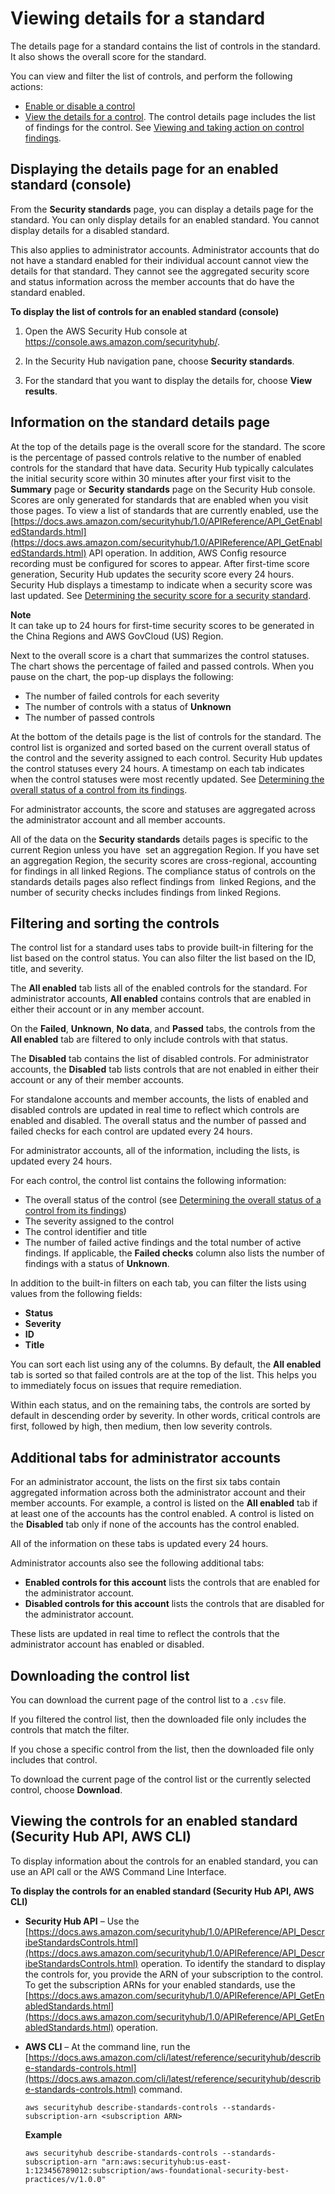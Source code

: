 # Viewing details for a standard<a name="securityhub-standards-view-controls"></a>

The details page for a standard contains the list of controls in the standard\. It also shows the overall score for the standard\.

You can view and filter the list of controls, and perform the following actions:
+ [Enable or disable a control](securityhub-standards-enable-disable-controls.md)
+ [View the details for a control](securityhub-standards-control-details.md)\. The control details page includes the list of findings for the control\. See [Viewing and taking action on control findings](securityhub-control-manage-findings.md)\.

## Displaying the details page for an enabled standard \(console\)<a name="standard-details-display-console"></a>

From the **Security standards** page, you can display a details page for the standard\. You can only display details for an enabled standard\. You cannot display details for a disabled standard\.

This also applies to administrator accounts\. Administrator accounts that do not have a standard enabled for their individual account cannot view the details for that standard\. They cannot see the aggregated security score and status information across the member accounts that do have the standard enabled\.

**To display the list of controls for an enabled standard \(console\)**

1. Open the AWS Security Hub console at [https://console\.aws\.amazon\.com/securityhub/](https://console.aws.amazon.com/securityhub/)\.

1. In the Security Hub navigation pane, choose **Security standards**\.

1. For the standard that you want to display the details for, choose **View results**\.

## Information on the standard details page<a name="standard-details-overview"></a>

At the top of the details page is the overall score for the standard\. The score is the percentage of passed controls relative to the number of enabled controls for the standard that have data\. Security Hub typically calculates the initial security score within 30 minutes after your first visit to the **Summary** page or **Security standards** page on the Security Hub console\. Scores are only generated for standards that are enabled when you visit those pages\. To view a list of standards that are currently enabled, use the [https://docs.aws.amazon.com/securityhub/1.0/APIReference/API_GetEnabledStandards.html](https://docs.aws.amazon.com/securityhub/1.0/APIReference/API_GetEnabledStandards.html) API operation\. In addition, AWS Config resource recording must be configured for scores to appear\. After first\-time score generation, Security Hub updates the security score every 24 hours\. Security Hub displays a timestamp to indicate when a security score was last updated\. See [Determining the security score for a security standard](standards-security-score.md)\.

**Note**  
It can take up to 24 hours for first\-time security scores to be generated in the China Regions and AWS GovCloud \(US\) Region\.

Next to the overall score is a chart that summarizes the control statuses\. The chart shows the percentage of failed and passed controls\. When you pause on the chart, the pop\-up displays the following:
+ The number of failed controls for each severity
+ The number of controls with a status of **Unknown** 
+ The number of passed controls

At the bottom of the details page is the list of controls for the standard\. The control list is organized and sorted based on the current overall status of the control and the severity assigned to each control\. Security Hub updates the control statuses every 24 hours\. A timestamp on each tab indicates when the control statuses were most recently updated\. See [Determining the overall status of a control from its findings](controls-overall-status.md)\.

For administrator accounts, the score and statuses are aggregated across the administrator account and all member accounts\.

All of the data on the **Security standards** details pages is specific to the current Region unless you have  set an aggregation Region\. If you have set an aggregation Region, the security scores are cross\-regional, accounting  for findings in all linked Regions\. The compliance status of controls on the standards details pages also reflect findings from  linked Regions, and the number of security checks includes findings from linked Regions\.

## Filtering and sorting the controls<a name="standard-details-filter-controls"></a>

The control list for a standard uses tabs to provide built\-in filtering for the list based on the control status\. You can also filter the list based on the ID, title, and severity\.

The **All enabled** tab lists all of the enabled controls for the standard\. For administrator accounts, **All enabled** contains controls that are enabled in either their account or in any member account\.

On the **Failed**, **Unknown**, **No data**, and **Passed** tabs, the controls from the **All enabled** tab are filtered to only include controls with that status\.

The **Disabled** tab contains the list of disabled controls\. For administrator accounts, the **Disabled** tab lists controls that are not enabled in either their account or any of their member accounts\.

For standalone accounts and member accounts, the lists of enabled and disabled controls are updated in real time to reflect which controls are enabled and disabled\. The overall status and the number of passed and failed checks for each control are updated every 24 hours\.

For administrator accounts, all of the information, including the lists, is updated every 24 hours\.

For each control, the control list contains the following information:
+ The overall status of the control \(see [Determining the overall status of a control from its findings](controls-overall-status.md)\)
+ The severity assigned to the control
+ The control identifier and title
+ The number of failed active findings and the total number of active findings\. If applicable, the **Failed checks** column also lists the number of findings with a status of **Unknown**\.

In addition to the built\-in filters on each tab, you can filter the lists using values from the following fields:
+ **Status**
+ **Severity**
+ **ID**
+ **Title**

You can sort each list using any of the columns\. By default, the **All enabled** tab is sorted so that failed controls are at the top of the list\. This helps you to immediately focus on issues that require remediation\.

Within each status, and on the remaining tabs, the controls are sorted by default in descending order by severity\. In other words, critical controls are first, followed by high, then medium, then low severity controls\.

## Additional tabs for administrator accounts<a name="standard-details-admin-additional-tabs"></a>

For an administrator account, the lists on the first six tabs contain aggregated information across both the administrator account and their member accounts\. For example, a control is listed on the **All enabled** tab if at least one of the accounts has the control enabled\. A control is listed on the **Disabled** tab only if none of the accounts has the control enabled\.

All of the information on these tabs is updated every 24 hours\.

Administrator accounts also see the following additional tabs:
+ **Enabled controls for this account** lists the controls that are enabled for the administrator account\.
+ **Disabled controls for this account** lists the controls that are disabled for the administrator account\.

These lists are updated in real time to reflect the controls that the administrator account has enabled or disabled\.

## Downloading the control list<a name="standard-details-download-controls"></a>

You can download the current page of the control list to a `.csv` file\.

If you filtered the control list, then the downloaded file only includes the controls that match the filter\.

If you chose a specific control from the list, then the downloaded file only includes that control\.

To download the current page of the control list or the currently selected control, choose **Download**\.

## Viewing the controls for an enabled standard \(Security Hub API, AWS CLI\)<a name="standards-view-controls-api"></a>

To display information about the controls for an enabled standard, you can use an API call or the AWS Command Line Interface\.

**To display the controls for an enabled standard \(Security Hub API, AWS CLI\)**
+ **Security Hub API** – Use the [https://docs.aws.amazon.com/securityhub/1.0/APIReference/API_DescribeStandardsControls.html](https://docs.aws.amazon.com/securityhub/1.0/APIReference/API_DescribeStandardsControls.html) operation\. To identify the standard to display the controls for, you provide the ARN of your subscription to the control\. To get the subscription ARNs for your enabled standards, use the [https://docs.aws.amazon.com/securityhub/1.0/APIReference/API_GetEnabledStandards.html](https://docs.aws.amazon.com/securityhub/1.0/APIReference/API_GetEnabledStandards.html) operation\.
+ **AWS CLI** – At the command line, run the [https://docs.aws.amazon.com/cli/latest/reference/securityhub/describe-standards-controls.html](https://docs.aws.amazon.com/cli/latest/reference/securityhub/describe-standards-controls.html) command\.

  ```
  aws securityhub describe-standards-controls --standards-subscription-arn <subscription ARN>
  ```

  **Example**

  ```
  aws securityhub describe-standards-controls --standards-subscription-arn "arn:aws:securityhub:us-east-1:123456789012:subscription/aws-foundational-security-best-practices/v/1.0.0"
  ```